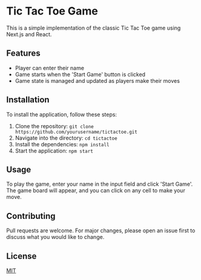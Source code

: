 # Tic Tac Toe Game

This is a simple implementation of the classic Tic Tac Toe game using Next.js and React.

## Features

- Player can enter their name
- Game starts when the 'Start Game' button is clicked
- Game state is managed and updated as players make their moves

## Installation

To install the application, follow these steps:

1. Clone the repository: `git clone https://github.com/yourusername/tictactoe.git`
2. Navigate into the directory: `cd tictactoe`
3. Install the dependencies: `npm install`
4. Start the application: `npm start`

## Usage

To play the game, enter your name in the input field and click 'Start Game'. The game board will appear, and you can click on any cell to make your move.

## Contributing

Pull requests are welcome. For major changes, please open an issue first to discuss what you would like to change.

## License

[MIT](https://choosealicense.com/licenses/mit/)